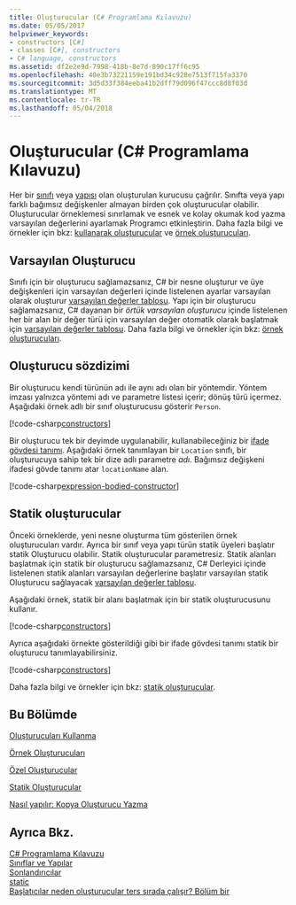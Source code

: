 ```yaml
---
title: Oluşturucular (C# Programlama Kılavuzu)
ms.date: 05/05/2017
helpviewer_keywords:
- constructors [C#]
- classes [C#], constructors
- C# language, constructors
ms.assetid: df2e2e9d-7998-418b-8e7d-890c17ff6c95
ms.openlocfilehash: 40e3b73221159e191bd34c928e7513f715fa3370
ms.sourcegitcommit: 3d5d33f384eeba41b2dff79d096f47ccc8d8f03d
ms.translationtype: MT
ms.contentlocale: tr-TR
ms.lasthandoff: 05/04/2018
---
```

# <a name="constructors-c-programming-guide"></a>Oluşturucular (C# Programlama Kılavuzu)
Her bir [sınıfı](../../../csharp/language-reference/keywords/class.md) veya [yapısı](../../../csharp/language-reference/keywords/struct.md) olan oluşturulan kurucusu çağrılır. Sınıfta veya yapı farklı bağımsız değişkenler almayan birden çok oluşturucular olabilir. Oluşturucular örneklemesi sınırlamak ve esnek ve kolay okumak kod yazma varsayılan değerlerini ayarlamak Programcı etkinleştirin. Daha fazla bilgi ve örnekler için bkz: [kullanarak oluşturucular](../../../csharp/programming-guide/classes-and-structs/using-constructors.md) ve [örnek oluşturucuları](../../../csharp/programming-guide/classes-and-structs/instance-constructors.md).  

## <a name="default-constructors"></a>Varsayılan Oluşturucu
  
Sınıfı için bir oluşturucu sağlamazsanız, C# bir nesne oluşturur ve üye değişkenleri için varsayılan değerleri içinde listelenen ayarlar varsayılan olarak oluşturur [varsayılan değerler tablosu](../../../csharp/language-reference/keywords/default-values-table.md). Yapı için bir oluşturucu sağlamazsanız, C# dayanan bir *örtük varsayılan oluşturucu* içinde listelenen her bir alan bir değer türü için varsayılan değer otomatik olarak başlatmak için [varsayılan değerler tablosu](../../../csharp/language-reference/keywords/default-values-table.md). Daha fazla bilgi ve örnekler için bkz: [örnek oluşturucuları](../../../csharp/programming-guide/classes-and-structs/instance-constructors.md).  

## <a name="constructor-syntax"></a>Oluşturucu sözdizimi

Bir oluşturucu kendi türünün adı ile aynı adı olan bir yöntemdir. Yöntem imzası yalnızca yöntemi adı ve parametre listesi içerir; dönüş türü içermez. Aşağıdaki örnek adlı bir sınıf oluşturucusu gösterir `Person`.

[!code-csharp[constructors](../../../../samples/snippets/csharp/programming-guide/classes-and-structs/constructors1.cs#1)]  

Bir oluşturucu tek bir deyimde uygulanabilir, kullanabileceğiniz bir [ifade gövdesi tanımı](../statements-expressions-operators/expression-bodied-members.md). Aşağıdaki örnek tanımlayan bir `Location` sınıfı, bir oluşturucuya sahip tek bir dize adlı parametre *adı*. Bağımsız değişkeni ifadesi gövde tanımı atar `locationName` alan.

[!code-csharp[expression-bodied-constructor](../../../../samples/snippets/csharp/programming-guide/classes-and-structs/expr-bodied-ctor.cs#1)]  

## <a name="static-constructors"></a>Statik oluşturucular

Önceki örneklerde, yeni nesne oluşturma tüm gösterilen örnek oluşturucuları vardır. Ayrıca bir sınıf veya yapı türün statik üyeleri başlatır statik Oluşturucu olabilir.  Statik oluşturucular parametresiz. Statik alanları başlatmak için statik bir oluşturucu sağlamazsanız, C# Derleyici içinde listelenen statik alanları varsayılan değerlerine başlatır varsayılan statik Oluşturucu sağlayacak [varsayılan değerler tablosu](../../../csharp/language-reference/keywords/default-values-table.md). 

Aşağıdaki örnek, statik bir alanı başlatmak için bir statik oluşturucusunu kullanır.

[!code-csharp[constructors](../../../../samples/snippets/csharp/programming-guide/classes-and-structs/constructors1.cs#2)]  

Ayrıca aşağıdaki örnekte gösterildiği gibi bir ifade gövdesi tanımı statik bir oluşturucu tanımlayabilirsiniz. 

[!code-csharp[constructors](../../../../samples/snippets/csharp/programming-guide/classes-and-structs/constructors1.cs#3)]  

Daha fazla bilgi ve örnekler için bkz: [statik oluşturucular](../../../csharp/programming-guide/classes-and-structs/static-constructors.md).  
  
## <a name="in-this-section"></a>Bu Bölümde  
 [Oluşturucuları Kullanma](../../../csharp/programming-guide/classes-and-structs/using-constructors.md)  
  
 [Örnek Oluşturucuları](../../../csharp/programming-guide/classes-and-structs/instance-constructors.md)  
  
 [Özel Oluşturucular](../../../csharp/programming-guide/classes-and-structs/private-constructors.md)  
  
 [Statik Oluşturucular](../../../csharp/programming-guide/classes-and-structs/static-constructors.md)  
  
 [Nasıl yapılır: Kopya Oluşturucu Yazma](../../../csharp/programming-guide/classes-and-structs/how-to-write-a-copy-constructor.md)  
  
## <a name="see-also"></a>Ayrıca Bkz.  
 [C# Programlama Kılavuzu](../../../csharp/programming-guide/index.md)  
 [Sınıflar ve Yapılar](../../../csharp/programming-guide/classes-and-structs/index.md)  
 [Sonlandırıcılar](../../../csharp/programming-guide/classes-and-structs/destructors.md)  
 [static](../../../csharp/language-reference/keywords/static.md)  
 [Başlatıcılar neden oluşturucular ters sırada çalışır? Bölüm bir](https://blogs.msdn.microsoft.com/ericlippert/2008/02/15/why-do-initializers-run-in-the-opposite-order-as-constructors-part-one)

